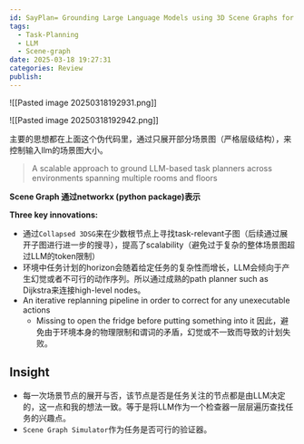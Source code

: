 ```yaml
---
id: SayPlan= Grounding Large Language Models using 3D Scene Graphs for Scalable Robot Task Planning
tags:
  - Task-Planning
  - LLM
  - Scene-graph
date: 2025-03-18 19:27:31
categories: Review
publish:
---
```

![[Pasted image 20250318192931.png]]

![[Pasted image 20250318192942.png]]

主要的思想都在上面这个伪代码里，通过只展开部分场景图（严格层级结构），来控制输入llm的场景图大小。
> A scalable approach to ground LLM-based task planners across environments spanning multiple rooms and floors

**Scene Graph 通过networkx (python package)表示**

**Three key innovations:**
- 通过`Collapsed 3DSG`来在少数根节点上寻找task-relevant子图（后续通过展开子图进行进一步的搜寻），提高了scalability（避免过于复杂的整体场景图超过LLM的token限制）
- 环境中任务计划的horizon会随着给定任务的复杂性而增长，LLM会倾向于产生幻觉或者不可行的动作序列。所以通过成熟的path planner such as Dijkstra来连接high-level nodes。
- An iterative replanning pipeline in order to correct for any unexecutable actions
	- Missing to open the fridge before putting something into it
	因此，避免由于环境本身的物理限制和谓词的矛盾，幻觉或不一致而导致的计划失败。

## Insight
- 每一次场景节点的展开与否，该节点是否是任务关注的节点都是由LLM决定的，这一点和我的想法一致。等于是将LLM作为一个检查器一层层遍历查找任务的兴趣点。
- `Scene Graph Simulator`作为任务是否可行的验证器。